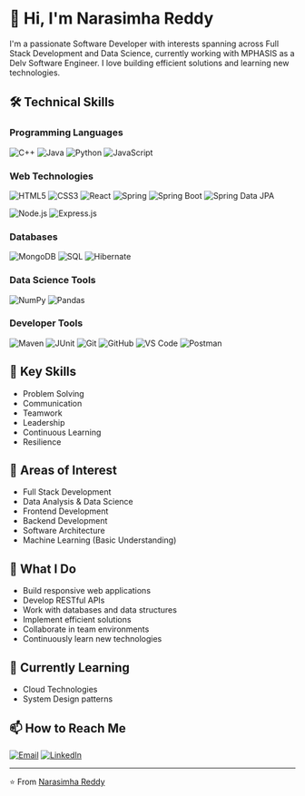# 👋 Hi, I'm Narasimha Reddy

I'm a passionate Software Developer with interests spanning across Full Stack Development and Data Science, currently working with MPHASIS as a Delv Software Engineer. I love building efficient solutions and learning new technologies.

## 🛠️ Technical Skills

### Programming Languages
![C++](https://img.shields.io/badge/-C++-00599C?style=flat-square&logo=c%2B%2B)
![Java](https://img.shields.io/badge/-Java-007396?style=flat-square&logo=java&logoColor=white)
![Python](https://img.shields.io/badge/-Python-3776AB?style=flat-square&logo=python&logoColor=white)
![JavaScript](https://img.shields.io/badge/-JavaScript-F7DF1E?style=flat-square&logo=javascript&logoColor=black)

### Web Technologies
![HTML5](https://img.shields.io/badge/-HTML5-E34F26?style=flat-square&logo=html5&logoColor=white)
![CSS3](https://img.shields.io/badge/-CSS3-1572B6?style=flat-square&logo=css3)
![React](https://img.shields.io/badge/-React-61DAFB?style=flat-square&logo=react&logoColor=black)
![Spring](https://img.shields.io/badge/-Spring-6DB33F?style=flat-square&logo=spring&logoColor=white)
![Spring Boot](https://img.shields.io/badge/-Spring_Boot-6DB33F?style=flat-square&logo=spring-boot&logoColor=white)
![Spring Data JPA](https://img.shields.io/badge/-Spring_Data_JPA-59666C?style=flat-square&logo=hibernate&logoColor=white)

![Node.js](https://img.shields.io/badge/-Node.js-339933?style=flat-square&logo=node.js&logoColor=white)
![Express.js](https://img.shields.io/badge/-Express.js-000000?style=flat-square&logo=express)

### Databases
![MongoDB](https://img.shields.io/badge/-MongoDB-47A248?style=flat-square&logo=mongodb&logoColor=white)
![SQL](https://img.shields.io/badge/-SQL-4479A1?style=flat-square&logo=mysql&logoColor=white)
![Hibernate](https://img.shields.io/badge/-Hibernate-59666C?style=flat-square&logo=hibernate&logoColor=white)


### Data Science Tools
![NumPy](https://img.shields.io/badge/-NumPy-013243?style=flat-square&logo=numpy)
![Pandas](https://img.shields.io/badge/-Pandas-150458?style=flat-square&logo=pandas)

### Developer Tools
![Maven](https://img.shields.io/badge/-Maven-C71A36?style=flat-square&logo=apache-maven&logoColor=white)
![JUnit](https://img.shields.io/badge/-JUnit-25A162?style=flat-square&logo=junit5&logoColor=white)
![Git](https://img.shields.io/badge/-Git-F05032?style=flat-square&logo=git&logoColor=white)
![GitHub](https://img.shields.io/badge/-GitHub-181717?style=flat-square&logo=github)
![VS Code](https://img.shields.io/badge/-VS%20Code-007ACC?style=flat-square&logo=visual-studio-code)
![Postman](https://img.shields.io/badge/-Postman-FF6C37?style=flat-square&logo=postman&logoColor=white)

## 🌟 Key Skills
- Problem Solving
- Communication
- Teamwork
- Leadership
- Continuous Learning
- Resilience

## 🎯 Areas of Interest
- Full Stack Development
- Data Analysis & Data Science
- Frontend Development
- Backend Development
- Software Architecture
- Machine Learning (Basic Understanding)

## 💼 What I Do
- Build responsive web applications
- Develop RESTful APIs
- Work with databases and data structures
- Implement efficient solutions
- Collaborate in team environments
- Continuously learn new technologies

## 🌱 Currently Learning
- Cloud Technologies
- System Design patterns

## 📫 How to Reach Me
[![Email](https://img.shields.io/badge/Email-mutyamnarasimhareddy%40gmail.com-red?style=flat-square&logo=gmail&logoColor=white)](mailto:mutyamnarasimhareddy@gmail.com)
[![LinkedIn](https://img.shields.io/badge/LinkedIn-Narasimha%20Reddy-blue?style=flat-square&logo=linkedin&logoColor=white)](https://www.linkedin.com/in/narasimha-reddy-070bb6229/)

---
⭐️ From [Narasimha Reddy](https://github.com/YourGitHubUsername)
